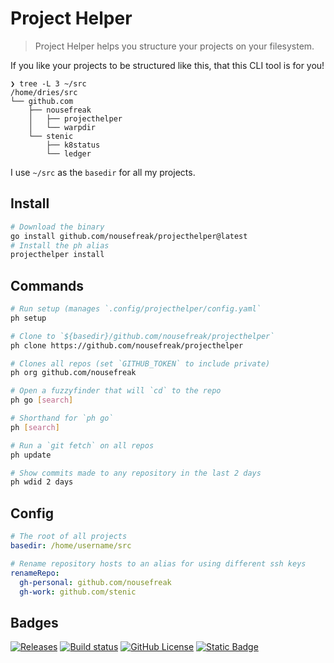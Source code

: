 # Project Helper

> Project Helper helps you structure your projects on your filesystem.

If you like your projects to be structured like this, that this CLI tool is for you!

```
❯ tree -L 3 ~/src
/home/dries/src
└── github.com
    ├── nousefreak
    │   ├── projecthelper
    │   └── warpdir
    └── stenic
        ├── k8status
        └── ledger
```

I use `~/src` as the `basedir` for all my projects.


## Install

```bash
# Download the binary
go install github.com/nousefreak/projecthelper@latest
# Install the ph alias
projecthelper install
```


## Commands

```bash
# Run setup (manages `.config/projecthelper/config.yaml`
ph setup

# Clone to `${basedir}/github.com/nousefreak/projecthelper`
ph clone https://github.com/nousefreak/projecthelper

# Clones all repos (set `GITHUB_TOKEN` to include private)
ph org github.com/nousefreak

# Open a fuzzyfinder that will `cd` to the repo
ph go [search]

# Shorthand for `ph go`
ph [search]

# Run a `git fetch` on all repos
ph update

# Show commits made to any repository in the last 2 days
ph wdid 2 days
```

## Config

```yaml
# The root of all projects
basedir: /home/username/src

# Rename repository hosts to an alias for using different ssh keys
renameRepo:
  gh-personal: github.com/nousefreak
  gh-work: github.com/stenic
```


## Badges

[![Releases](https://img.shields.io/github/v/release/nousefreak/projecthelper?style=for-the-badge)](https://github.com/NoUseFreak/projecthelper/releases)
[![Build status](https://img.shields.io/github/actions/workflow/status/nousefreak/projecthelper/ci.yml?style=for-the-badge)](ihttps://github.com/NoUseFreak/projecthelper/actions/workflows/ci.yml)
[![GitHub License](https://img.shields.io/github/license/nousefreak/projecthelper?style=for-the-badge)](https://github.com/NoUseFreak/projecthelper/blob/main/LICENSE)
[![Static Badge](https://img.shields.io/badge/powered--by-stenic.io-blue?style=for-the-badge&logoColor=blue)](https://stenic.io)


